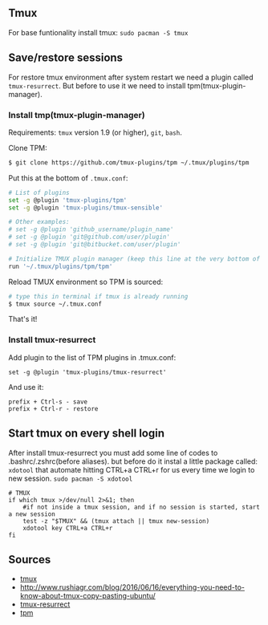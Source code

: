 ## Tmux
For base funtionality install tmux:
`sudo pacman -S tmux `

## Save/restore sessions
For restore tmux environment after system restart we need a plugin called `tmux-resurrect`. But before to use it we need to install tpm(tmux-plugin-manager).

### Install tmp(tmux-plugin-manager)
Requirements: `tmux` version 1.9 (or higher), `git`, `bash`.

Clone TPM:

```bash
$ git clone https://github.com/tmux-plugins/tpm ~/.tmux/plugins/tpm
```

Put this at the bottom of `.tmux.conf`:

```bash
# List of plugins
set -g @plugin 'tmux-plugins/tpm'
set -g @plugin 'tmux-plugins/tmux-sensible'

# Other examples:
# set -g @plugin 'github_username/plugin_name'
# set -g @plugin 'git@github.com/user/plugin'
# set -g @plugin 'git@bitbucket.com/user/plugin'

# Initialize TMUX plugin manager (keep this line at the very bottom of tmux.conf)
run '~/.tmux/plugins/tpm/tpm'
```

Reload TMUX environment so TPM is sourced:

```bash
# type this in terminal if tmux is already running
$ tmux source ~/.tmux.conf
```

That's it!

### Install tmux-resurrect

Add plugin to the list of TPM plugins in .tmux.conf:

`set -g @plugin 'tmux-plugins/tmux-resurrect'`

And use it:
```
prefix + Ctrl-s - save
prefix + Ctrl-r - restore
```

## Start tmux on every shell login
After install tmux-resurrect you must add some line of codes to .bashrc/.zshrc(before aliases). but before do it instal a little package called: `xdotool` that automate hitting CTRL+a CTRL+r for us every time we login to new session.
`sudo pacman -S xdotool`
```
# TMUX
if which tmux >/dev/null 2>&1; then
    #if not inside a tmux session, and if no session is started, start a new session
    test -z "$TMUX" && (tmux attach || tmux new-session)
    xdotool key CTRL+a CTRL+r
fi
```

Sources
----
* [tmux](https://wiki.archlinux.org/index.php/tmux)
* http://www.rushiagr.com/blog/2016/06/16/everything-you-need-to-know-about-tmux-copy-pasting-ubuntu/
* [tmux-resurrect](https://github.com/tmux-plugins/tmux-resurrect)
* [tpm](https://github.com/tmux-plugins/tpm)